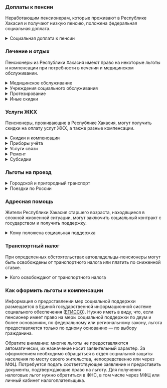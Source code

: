 ### Доплаты к пенсии
Неработающим пенсионерам, которые проживают в Республике Хакасия и получают низкую пенсию, положена федеральная социальная доплата.
<details>
<summary>Социальная доплата к пенсии</summary>

В Республике Хакасия региональный прожиточный минимум пенсионера ниже общефедерального. Поэтому неработающим пенсионерам с низким размером пенсии производится федеральная социальная доплата к пенсии до прожиточного минимума. В 2021 году эта сумма [составляет](https://pfr.gov.ru/grazhdanam/pensionres/soc_doplata/~7905) 10 022 рубля. Для назначения этой выплаты необходимо обращаться в территориальное отделение Пенсионного фонда (ПФР) по месту жительства.
</details>

### Лечение и отдых
Пенсионеры из Республики Хакасия имеют право на некоторые льготы и компенсации при потребности в лечении и медицинском обслуживании.
<details>
<summary>Медицинское обслуживание</summary>

Право на обслуживание в поликлиниках и других медицинских учреждениях, к которым они были прикреплены в период работы до выхода на пенсию, сохраняют ветераны труда и труженики тыла. Оказание медицинской помощи вне очереди полагается ветеранам труда, труженикам тыла, жертвам политических репрессий.
</details>
<details>
<summary>Учреждения социального обслуживания</summary>

Внеочередной приём в дома-интернаты для престарелых и инвалидов, учреждения социального обслуживания предоставляют труженикам тыла, жертвам политических репрессий.
</details>
<details>
<summary>Протезирование</summary>

В [Хакасии](https://docs.cntd.ru/document/802018429) бесплатное изготовление и ремонт зубных протезов полагается ветеранам труда и ветеранам труда республики, труженикам тыла и реабилитированным пенсионерам. Льготу [получают](https://docs.cntd.ru/document/460277820) также достигшие 60 лет мужчины и 55 лет — женщины, имеющие общий трудовой стаж не менее 40 и 35 лет соответственно, из которых 20 лет отработано на территории республики, с доходом не более 1,5 прожиточного минимума (далее — имеющие длительный стаж). Услуги можно получить в медицинских организациях по месту жительства пенсионера, за исключением расходов на оплату стоимости драгоценных металлов и металлокерамики.
</details>
<details>
<summary>Иные скидки</summary>

В [Хакасии](https://docs.cntd.ru/document/802018430) труженики тыла и реабилитированные пенсионеры лекарственные средства, назначенные им по рецепту врача, приобретают с оплатой 50% их стоимости. Труженики тыла также бесплатно обеспечиваются протезами и другими протезно-ортопедическими изделиями.
</details>

### Услуги ЖКХ
Пенсионеры, проживающие в Республике Хакасия, могут получить скидки на оплату услуг ЖКХ, а также разные компенсации. 
<details>
<summary>Скидки и компенсации</summary>

Компенсация в размере 50% расходов на оплату жилого помещения и коммунальных услуг полагается ветеранам труда, труженикам тыла, жертвам политических репрессий и имеющим длительный стаж в [Хакасии](https://docs.cntd.ru/document/802018429). Компенсация предоставляется в пределах утверждённых нормативов потребления. Льгота распространяется на иждивенцев ветерана труда и членов семьи жертв политических репрессий, проживающих совместно с пенсионером.

Одинокие неработающие пенсионеры по достижении 70 лет освобождаются от взносов на капремонт на 50%, а с 80-летнего возраста — полностью. Льгота распространяется также на граждан указанного возраста, семья которых состоит из неработающих граждан пенсионного возраста (мужчины — старше 60 лет, женщины — 55 лет) и (или) инвалидов I и II групп. 
</details>
<details>
<summary>Приборы учёта</summary>

В Хакасии гражданам пожилого возраста полагается единовременная материальная помощь для установки приборов учёта потребления коммунальных услуг. Её размер зависит от фактических расходов на приобретение и установку счётчиков, но не может быть больше 5000 рублей. Выплата полагается мужчинам старше 60 лет, женщинам — 55 лет, среднедушевой доход которых не превышает 10 000 рублей, а также одиноко проживающим гражданам или супружеским парам пожилого возраста.
</details>
<details>
<summary>Услуги связи</summary>

Право на первоочередную установку телефона имеют жертвы политических репрессий. Реабилитированным пенсионерам единожды компенсируют затраты на его установку.
</details>
<details>
<summary>Ремонт</summary>

В Республике Хакасия материальная помощь на ремонт жилых помещений полагается: инвалидам и участникам ВОВ, вдовам погибших (умерших) инвалидов и участников ВОВ, труженикам тыла. Материальную помощь в сумме не более 50 000 рублей выплачивают пенсионерам однократно.
</details>
<details>
<summary>Субсидии</summary>

В [Республике Хакасия](https://docs.cntd.ru/document/459603273) при среднедушевом доходе ниже прожиточного минимума субсидия полагается при расходах более 12% совокупного дохода семьи, если же доходы выше — более 22%.
</details>

### Льготы на проезд
<details>
<summary> Городской и пригородный транспорт</summary>

В [Республике Хакасия](https://docs.cntd.ru/document/802018429) ветераны труда и ветераны труда республики, труженики тыла, а также имеющие длительный стаж имеют право бесплатного проезда на всех видах городского пассажирского транспорта (кроме такси) в любом городе региона, на автомобильном транспорте общего пользования пригородных и междугородных маршрутов (внутрирайонных, внутриреспубликанских) независимо от места жительства пенсионера, а при поездках железнодорожным транспортом общего пользования оплачивают 50% стоимости проезда. Жертвы политических репрессий пользуются бесплатным проездом на всех видах городского пассажирского транспорта (кроме такси) в пределах административного региона проживания, а также в автобусах пригородных маршрутов и на железнодорожном транспорте пригородного сообщения.
</details>
<details>
<summary> Поездки по России</summary>

[Хакасские](https://docs.cntd.ru/document/802018430) реабилитированные пенсионеры один раз в год получают денежную компенсацию расходов на проезд (туда и обратно) железнодорожным транспортом в пределах территории России, а при поездке в районах, не имеющих железнодорожного сообщения, возвратят 50% стоимости проезда водным, воздушным или междугородным автомобильным транспортом.
</details>

### Адресная помощь
Жители Республики Хакасия старшего возраста, находящиеся в сложной жизненной ситуации, могут заключить социальный контракт с государством и получить поддержку.
<details>
<summary>Кому положена социальная поддержка</summary>

Пенсионерам, оказавшимся в трудной жизненной ситуации по не зависящим от них причинам или в связи со стихийным бедствием, экстремальной ситуацией, оказывается адресная помощь. Она предоставляется путём выплаты пособий либо в натуральной форме (обеспечение одеждой, обувью, лекарствами, организация лечения и ухода, проведение ремонта жилья или установка приборов учёта и пр.). С нуждающимися пенсионерами может быть заключён социальный контракт.
</details>

### Транспортный налог
При определенных обстоятельствах автовладельцы-пенсионеры могут быть освобождены от транспортного налога или платить по сниженной ставке. 
<details>
<summary>Кого освобождают от транспортного налога</summary>

В [Республике Хакасия](https://www.nalog.gov.ru/rn77/service/tax/d1030439/) льготы по транспортному налогу получают пенсионеры, граждане, которые должны были выйти на пенсию по ранее действовавшему законодательству, инвалиды I и II групп, чернобыльцы, ветераны боевых действий, участники ВОВ и инвалиды войны, жертвы политических репрессий. Указанные категории льготников полностью освобождаются от налога на одно транспортное средство по выбору налогоплательщика: легковой автомобиль с мощностью двигателя до 150 л. с.; грузовой автомобиль до 80 л. с.; мотоцикл (мотороллер) до 35 л. с.; катер (моторная лодка, другое водное ТС) мощностью до 30 л. с.
</details>

### Как оформить льготы и компенсации 
Информация о предоставлении мер социальной поддержки размещается в Единой государственной информационной системе социального обеспечения ([ЕГИССО](http://egisso.ru/site/client/#/)). Нужно иметь в виду, что, если пенсионер имеет право на меры социальной поддержки по двум и более основаниям, по федеральному или региональному закону, льгота предоставляется только по одному основанию — по выбору гражданина.

Обратите внимание: многие льготы не предоставляются автоматически, их назначение носит заявительный характер. За оформлением необходимо обращаться в отдел социальной защиты населения по месту своего жительства, непосредственно или через МФЦ. Потребуется подать соответствующее заявление и предоставить документы, подтверждающие право на льготу. Для получения налоговых льгот нужно обратиться в ФНС, в том числе через МФЦ или личный кабинет налогоплательщика.
